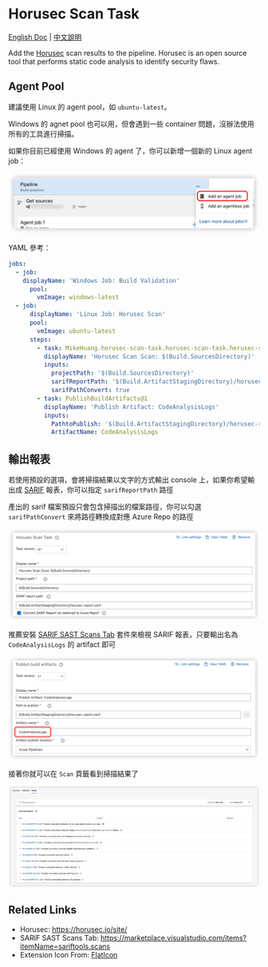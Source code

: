 Horusec Scan Task
===

[English Doc](https://github.com/wellwind/azuredevops-extension-horusec-scan/blob/main/README.md) | [中文說明](https://github.com/wellwind/azuredevops-extension-horusec-scan/blob/main/README.zh-TW.md)

Add the [Horusec](https://horusec.io/site/) scan results to the pipeline. Horusec is an open source tool that performs static code analysis to identify security flaws.

Agent Pool
---

建議使用 Linux 的 agent pool，如 `ubuntu-latest`。

Windows 的 agnet pool 也可以用，但會遇到一些 container 問題，沒辦法使用所有的工具進行掃描。

如果你目前已經使用 Windows 的 agent 了，你可以新增一個新的 Linux agent job：

![Mutiple Agent Jobs](images/mutiple-agent-job.png)

YAML 參考：

```yaml
jobs:
  - job:
    displayName: 'Windows Job: Build Validation'
      pool:
        vmImage: windows-latest
  - job:
      displayName: 'Linux Job: Horusec Scan'
      pool:
        vmImage: ubuntu-latest
      steps:
        - task: MikeHuang.horusec-scan-task.horusec-scan-task.herusec-scan@0
          displayName: 'Horusec Scan Scan: $(Build.SourcesDirectory)'
          inputs:
            projectPath: '$(Build.SourcesDirectory)'
            sarifReportPath: '$(Build.ArtifactStagingDirectory)/horusec-report.sarif'
            sarifPathConvert: true
        - task: PublishBuildArtifacts@1
          displayName: 'Publish Artifact: CodeAnalysisLogs'
          inputs:
            PathtoPublish: '$(Build.ArtifactStagingDirectory)/horusec-report.sarif'
            ArtifactName: CodeAnalysisLogs
```

輸出報表
---

若使用預設的選項，會將掃描結果以文字的方式輸出 console 上，如果你希望輸出成 [SARIF](https://sarifweb.azurewebsites.net/) 報表，你可以指定 `sarifReportPath` 路徑

產出的 sarif 檔案預設只會包含掃描出的檔案路徑，你可以勾選 `sarifPathConvert` 來將路徑轉換成對應 Azure Repo 的路徑

![Report Setting](images/task-report-setting.png)

推薦安裝 [SARIF SAST Scans Tab](https://marketplace.visualstudio.com/items?itemName=sariftools.scans) 套件來檢視 SARIF 報表，只要輸出名為 `CodeAnalysisLogs` 的 artifact 即可

![Publish CodeAnalysisLogs](images/publish-code-analysis-logs.png)

接著你就可以在 `Scan` 頁籤看到掃描結果了

![Horusec Scan Result](images/horusec-scan-result.png)

Related Links
---

* Horusec: <https://horusec.io/site/>
* SARIF SAST Scans Tab: <https://marketplace.visualstudio.com/items?itemName=sariftools.scans>
* Extension Icon From: [FlatIcon](https://www.flaticon.com/free-icons/shield)
